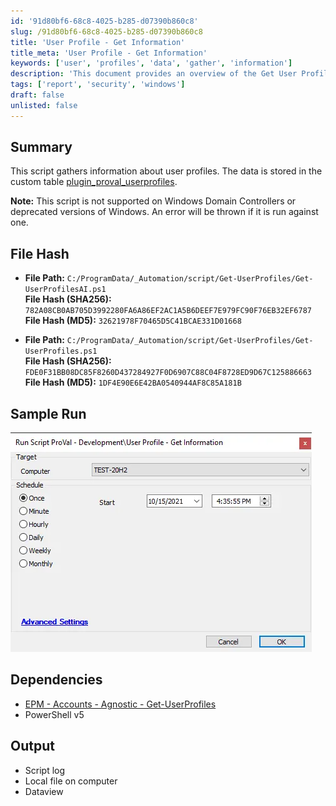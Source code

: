 ```yaml
---
id: '91d80bf6-68c8-4025-b285-d07390b860c8'
slug: /91d80bf6-68c8-4025-b285-d07390b860c8
title: 'User Profile - Get Information'
title_meta: 'User Profile - Get Information'
keywords: ['user', 'profiles', 'data', 'gather', 'information']
description: 'This document provides an overview of the Get User Profiles script, which gathers information about user profiles and stores the data in a custom table. The script is not supported on Windows Domain Controllers or deprecated versions of Windows, and it includes details on file hashes, sample runs, dependencies, and output generated by the script.'
tags: ['report', 'security', 'windows']
draft: false
unlisted: false
---
```


## Summary

This script gathers information about user profiles. The data is stored in the custom table [plugin_proval_userprofiles](/docs/7a87abf3-b410-491b-bbc1-534092e61f55).

**Note:** This script is not supported on Windows Domain Controllers or deprecated versions of Windows. An error will be thrown if it is run against one.

## File Hash

- **File Path:** `C:/ProgramData/_Automation/script/Get-UserProfiles/Get-UserProfilesAI.ps1`  
  **File Hash (SHA256):** `782A08CB0AB705D3992280FA6A86EF2AC1A5B6DEEF7E979FC90F76EB32EF6787`  
  **File Hash (MD5):** `32621978F70465D5C41BCAE331D01668`  

- **File Path:** `C:/ProgramData/_Automation/script/Get-UserProfiles/Get-UserProfiles.ps1`  
  **File Hash (SHA256):** `FDE0F31BB08DC85F8260D437284927F0D6907C88C04F8728ED9D67C125886663`  
  **File Hash (MD5):** `1DF4E90E6E42BA0540944AF8C85A181B`  

## Sample Run

![Sample Run](../../../static/img/docs/91d80bf6-68c8-4025-b285-d07390b860c8/image_1.webp)

## Dependencies

- [EPM - Accounts - Agnostic - Get-UserProfiles](/docs/dee76265-9071-47bb-9262-d656dd8b5c6d)
- PowerShell v5

## Output

- Script log
- Local file on computer
- Dataview